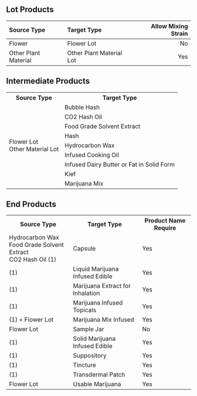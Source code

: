 Lot Products
-------------

| Source Type            | Target Type | Allow Mixing Strain |
| :--------------------- | :------------------| -------------:|
| Flower                 | Flower Lot         | No  |
| Other Plant Material   | Other Plant Material Lot | Yes |



Intermediate Products
-------------

<table>
    <tr>
        <th>Source Type</th>
        <th>Target Type</th>
    </tr>
    <tr>
        <td rowspan="9">
            Flower Lot <br> Other Material Lot
        </td>
        <td>Bubble Hash</td>
    </tr>
    <tr>
        <td>CO2 Hash Oil</td>
    </tr>
    <tr>
        <td>Food Grade Solvent Extract</td>
    </tr>
    <tr>
        <td>Hash</td>
    </tr>
    <tr>
        <td>Hydrocarbon Wax</td>
    </tr>
    <tr>
        <td>Infused Cooking Oil</td>
    </tr>
    <tr>
        <td>Infused Dairy Butter or Fat in Solid Form</td>
    </tr>
    <tr>
        <td>Kief</td>
    </tr>
    <tr>
        <td>Marijuana Mix</td>
    </tr>
</table>


End Products
-------------

<table>
    <tr>
        <th>Source Type</th>
        <th>Target Type</th>
        <th>Product Name Require</th>
    </tr>
    <tr>
        <td>
            Hydrocarbon Wax <br>
            Food Grade Solvent Extract <br>
            CO2 Hash Oil (1)
        </td>
        <td>Capsule</td>
        <td>Yes</td>
    </tr>
    <tr>
        <td>(1)</td>
        <td>Liquid Marijuana Infused Edible</td>
        <td>Yes</td>
    </tr>
    <tr>
        <td>(1)</td>
        <td>Marijuana Extract for Inhalation</td>
        <td>Yes</td>
    </tr>
    <tr>
        <td>(1)</td>
        <td>Marijuana Infused Topicals</td>
        <td>Yes</td>
    </tr>
    <tr>
        <td>(1) + Flower Lot</td>
        <td>Marijuana Mix Infused</td>
        <td>Yes</td>
    </tr>
    <tr>
        <td>Flower Lot</td>
        <td>Sample Jar</td>
        <td>No</td>
    </tr>
    <tr>
        <td>(1)</td>
        <td>Solid Marijuana Infused Edible</td>
        <td>Yes</td>
    </tr>
    <tr>
        <td>(1)</td>
        <td>Suppository</td>
        <td>Yes</td>
    </tr>
    <tr>
        <td>(1)</td>
        <td>Tincture</td>
        <td>Yes</td>
    </tr>
    <tr>
        <td>(1)</td>
        <td>Transdermal Patch</td>
        <td>Yes</td>
    </tr>
    <tr>
        <td>Flower Lot</td>
        <td>Usable Marijuana</td>
        <td>Yes</td>
    </tr>
</table>
